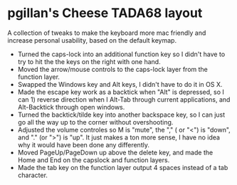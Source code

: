 # pgillan's Cheese TADA68 layout

A collection of tweaks to make the keyboard more mac friendly and increase personal usability,
based on the default keymap.

* Turned the caps-lock into an additional function key so I didn't have to try to hit the
  the keys on the right with one hand.
* Moved the arrow/mouse controls to the caps-lock layer from the function layer.
* Swapped the Windows key and Alt keys, I didn't have to do it in OS X.
* Made the escape key work as a backtick when "Alt" is depressed, so I can 1) reverse
  direction when I Alt-Tab through current applications, and Alt-Backtick through 
  open windows.
* Turned the backtick/tilde key into another backspace key, so I can just go all the way
  up to the corner without overshooting.
* Adjusted the volume controles so M is "mute", the "," ( or "<") is "down", and "." (or ">") 
  is "up".  It just makes a ton more sense, I have no idea why it would have been done any
  differently.
* Moved PageUp/PageDown up above the delete key, and made the Home and End on the capslock
  and function layers.
* Made the tab key on the function layer output 4 spaces instead of a tab character.
